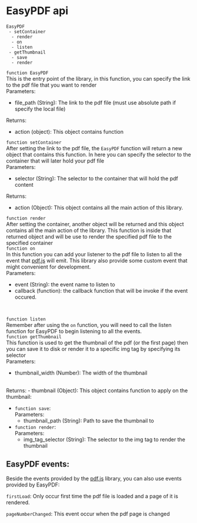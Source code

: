 # EasyPDF api

```
EasyPDF
 - setContainer
  - render
  - on
  - listen
 - getThumbnail
  - save
  - render
```

`function EasyPDF`
<br>
This is the entry point of the library, in this function, you can specify the link to the pdf file that you want to render 
<br>
Parameters:
- file_path (String): The link to the pdf file (must use absolute path if specify the local file)

Returns:
- action (object): This object contains function

`function setContainer`
<br>
After setting the link to the pdf file, the `EasyPDF` function will return a new object that contains this function. In here you can specify the selector to the container that will later hold your pdf file
<br>
Parameters:
- selector (String): The selector to the container that will hold the pdf content

Returns:
- action (Object): This object contains all the main action of this library.

`function render`
<br>
After setting the container, another object will be returned and this object contains all the main action of the library. This function is inside that returned object and will be use to render the specified pdf file to the specified container
<br>
`function on`
<br>
In this function you can add your listener to the pdf file to listen to all the event that [pdf.js](https://github.com/mozilla/pdf.js/) will emit. This library also provide some custom event that might convenient for development.
<br>
Parameters:
- event (String): the event name to listen to
- callback (function): the callback function that will be invoke if the event occured.
<br>

`function listen`
<br>
Remember after using the `on` function, you will need to call the listen function for EasyPDF to begin listening to all the events.
<br>
`function getThumbnail`
<br>
This function is used to get the thumbnail of the pdf (or the first page) then you can save it to disk or render it to a specific img tag by specifying its selector
<br>
Parameters:
- thumbnail_width (Number): The width of the thumbnail
<br>
Returns:
- thumbnail (Object): This object contains function to apply on the thumbnail:

  - `function save`:
    <br>
    Parameters:
    - thumbnail_path (String): Path to save the thumbnail to
  - `function render`:
    <br>
    Parameters:
    - img_tag_selector (String): The selector to the img tag to render the thumbnail

## EasyPDF events:
Beside the events provided by the [pdf.js](https://github.com/mozilla/pdf.js/) library, you can also use events provided by EasyPDF:

`firstLoad`: Only occur first time the pdf file is loaded and a page of it is rendered.

`pageNumberChanged`: This event occur when the pdf page is changed
